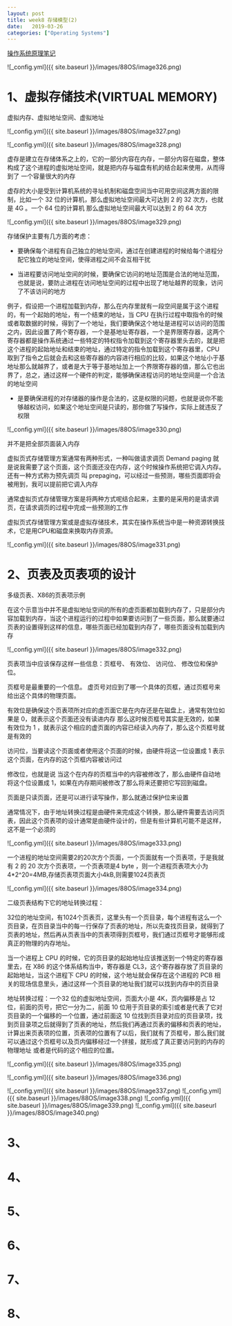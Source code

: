 ```yaml
---
layout: post
title: week8 存储模型(2)
date:   2019-03-26
categories: ["Operating Systems"]  
---   
```


[操作系统原理笔记](https://www.coursera.org/learn/os-pku/home/week/1)  

![_config.yml]({{ site.baseurl }}/images/88OS/image326.png)  

# 1、虚拟存储技术(VIRTUAL MEMORY)  

虚拟内存、虚拟地址空间、虚拟地址  

![_config.yml]({{ site.baseurl }}/images/88OS/image327.png)

![_config.yml]({{ site.baseurl }}/images/88OS/image328.png)

虚存是建立在存储体系之上的，它的一部分内容在内存，一部分内容在磁盘，整体构成了这个进程的虚拟地址空间，就是把内存与磁盘有机的结合起来使用，从而得到了 一个容量很大的内存

虚存的大小是受到计算机系统的寻址机制和磁盘空间当中可用空间这两方面的限制，比如一个 32 位的计算机，那么虚拟地址空间最大可达到 2 的 32 次方，也就是 4G 。一个 64 位的计算机 那么虚拟地址空间最大可以达到 2 的 64 次方 

![_config.yml]({{ site.baseurl }}/images/88OS/image329.png)

存储保护主要有几方面的考虑：

+ 要确保每个进程有自己独立的地址空间，通过在创建进程的时候给每个进程分配它独立的地址空间，使得进程之间不会互相干扰 

+ 当进程要访问地址空间的时候，要确保它访问的地址范围是合法的地址范围，也就是说，要防止进程在访问地址空间的过程中出现了地址越界的现象，访问了不该访问的地方

例子，假设把一个进程加载到内存，那么在内存里就有一段空间是属于这个进程的，有一个起始的地址，有一个结束的地址，当 CPU 在执行过程中取指令的时候或者取数据的时候，得到了一个地址，我们要确保这个地址是进程可以访问的范围之内，因此设置了两个寄存器，一个是基地址寄存器，一个是界限寄存器，这两个寄存器都是操作系统通过一些特定的特权指令加载到这个寄存器里头去的，就是把这个进程的起始地址和结束的地址，通过特定的指令加载到这个寄存器里，CPU 取到了指令之后就会去和这些寄存器的内容进行相应的比较，如果这个地址小于基地址那么就越界了，或者是大于等于基地址加上一个界限寄存器的值，那么它也出界了，总之，通过这样一个硬件的判定，能够确保进程访问的地址空间是一个合法的地址空间

+ 是要确保进程的对存储器的操作是合法的，这是权限的问题，也就是说你不能够越权访问，如果这个地址空间是只读的，那你做了写操作，实际上就违反了权限  

![_config.yml]({{ site.baseurl }}/images/88OS/image330.png)  

并不是把全部页面装入内存

虚拟页式存储管理方案通常有两种形式，一种叫做请求调页 Demand paging 就是说我需要了这个页面，这个页面还没在内存，这个时候操作系统把它调入内存。 还有一种方式称为预先调页 叫 prepaging，可以经过一些预测，哪些页面即将会被用到，我可以提前把它调入内存

通常虚拟页式存储管理方案是将两种方式呢结合起来，主要的是采用的是请求调页，在请求调页的过程中完成一些预测的工作

虚拟页式存储管理方案或是虚拟存储技术，其实在操作系统当中是一种资源转换技术，它是用CPU和磁盘来换取内存资源。

![_config.yml]({{ site.baseurl }}/images/88OS/image331.png) 

# 2、页表及页表项的设计  

多级页表、X86的页表项示例

在这个示意当中并不是虚拟地址空间的所有的虚页面都加载到内存了，只是部分内容加载到内存，当这个进程运行的过程中如果要访问到了一些页面，那么就要通过页表的设置得到这样的信息，哪些页面已经加载到内存了，哪些页面没有加载到内存 

![_config.yml]({{ site.baseurl }}/images/88OS/image332.png)  

页表项当中应该保存这样一些信息：页框号、 有效位、 访问位、 修改位和保护位。

页框号是最重要的一个信息。 虚页号对应到了哪一个具体的页框，通过页框号来给出这个具体的物理页面。 

有效位是确保这个页表项所对应的虚页面它是在内存还是在磁盘上，通常有效位如果是 0，就表示这个页面还没有读进内存 那么这时候页框号其实是无效的，如果有效位为 1 ，就表示这个相应的虚页面的内容已经读入内存了，那么这个页框号就是有效的 

访问位，当要读这个页面或者使用这个页面的时候，由硬件将这一位设置成 1 表示这个页面，在内存的这个页框内容被访问过 

修改位，也就是说 当这个在内存的页框当中的内容被修改了，那么由硬件自动地将这个位设置成 1，如果在内存期间被修改了那么将来还要把它写回到磁盘。 

页面是只读页面，还是可以进行读写操作，那么就通过保护位来设置  

通常情况下，由于地址转换过程是由硬件来完成这个转换，那么硬件需要去访问页表，因此这个页表项的设计通常是由硬件设计的，但是有些计算机可能不是这样，这不是一个必须的

![_config.yml]({{ site.baseurl }}/images/88OS/image333.png)

一个进程的地址空间需要2的20次方个页面，一个页面就有一个页表项，于是我就有 2 的 20 次方个页表项，一个页表项是4 byte ，则一个进程页表项大小为4*2^20=4MB,存储页表项页面大小4kB,则需要1024页表页

![_config.yml]({{ site.baseurl }}/images/88OS/image334.png)

二级页表结构下它的地址转换过程： 

32位的地址空间，有1024个页表页，这里头有一个页目录，每个进程有这么一个页目录，在页目录当中的每一行保存了页表的地址，所以先查找页目录，就得到了页表的地址，然后再从页表当中的页表项得到页框号，我们通过页框号才能够形成真正的物理的内存地址。 

当一个进程上 CPU 的时候，它的页目录的起始地址应该推送到一个特定的寄存器里去，在 X86 的这个体系结构当中，寄存器是 CL3，这个寄存器存放了页目录的起始地址，当这个进程下 CPU 的时候，这个地址就会保存在这个进程的 PCB 相关的现场信息里头，通过这样一个页目录的地址我们就可以找到内存中的页目录 

地址转换过程：一个32 位的虚拟地址空间，页面大小是 4K，页内偏移是占 12 位，前面的页号，把它一分为二，前面 10 位用于页目录的索引或者是代表了它对页目录的一个偏移的一个位置，通过前面这 10 位找到页目录对应的页目录项，找到页目录项之后就得到了页表的地址，然后我们再通过页表的偏移和页表的地址，计算出来页表项的位置，页表项的位置有了以后，我们就有了页框号，那么我们就可以通过这个页框号以及页内偏移经过一个拼接，就形成了真正要访问到的内存的物理地址 或者是代码的这个相应的位置。 

![_config.yml]({{ site.baseurl }}/images/88OS/image335.png)

![_config.yml]({{ site.baseurl }}/images/88OS/image336.png)

![_config.yml]({{ site.baseurl }}/images/88OS/image337.png)
![_config.yml]({{ site.baseurl }}/images/88OS/image338.png)
![_config.yml]({{ site.baseurl }}/images/88OS/image339.png)
![_config.yml]({{ site.baseurl }}/images/88OS/image340.png)

# 3、
# 4、

# 5、
# 6、
# 7、

# 8、